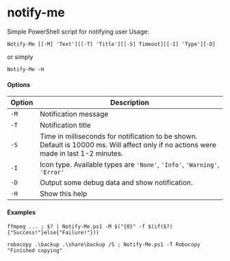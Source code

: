 # notify-me
Simple PowerShell script for notifying user
Usage:
```
Notify-Me [[-M] 'Text'][[-T] 'Title'][[-S] Timeout][[-I] 'Type'][-D]
```
or simply
```
Notify-Me -H
```
#### Options


Option | Description
----|----
`-M` | Notification message
`-T` | Notification title
`-S` | Time in milliseconds for notification to be shown. Default is 10000 ms. Will affect only if no actions were made in last 1-2 minutes.
`-I` | Icon type. Available types are `'None'`, `'Info'`, `'Warning'`, `'Error'`
`-D` | Output some debug data and show notification.
`-H` | Show this help


#### Examples
 `ffmpeg ... ; $? | Notify-Me.ps1 -M $("{0}" -f $(if($?){"Success!"}else{"Failure!"}))`
 
 `robocopy .\backup .\share\backup /S ; Notify-Me.ps1 -T Robocopy "Finished copying"`
